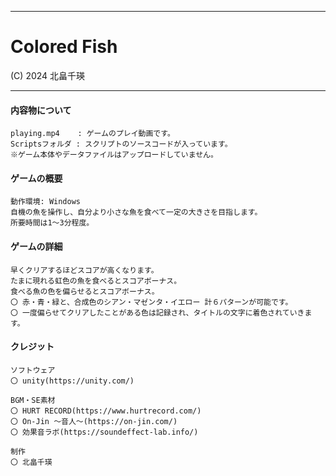 ******************

# Colored Fish
(C) 2024 北畠千瑛

******************


#### 内容物について

	playing.mp4    : ゲームのプレイ動画です。
	Scriptsフォルダ : スクリプトのソースコードが入っています。
 	※ゲーム本体やデータファイルはアップロードしていません。


#### ゲームの概要

	動作環境: Windows
	自機の魚を操作し、自分より小さな魚を食べて一定の大きさを目指します。
	所要時間は1～3分程度。
 

#### ゲームの詳細

	早くクリアするほどスコアが高くなります。
	たまに現れる虹色の魚を食べるとスコアボーナス。
	食べる魚の色を偏らせるとスコアボーナス。
	〇 赤・青・緑と、合成色のシアン・マゼンタ・イエロー 計６パターンが可能です。
	〇 一度偏らせてクリアしたことがある色は記録され、タイトルの文字に着色されていきます。


#### クレジット

	ソフトウェア
	〇 unity(https://unity.com/)

	BGM・SE素材
	〇 HURT RECORD(https://www.hurtrecord.com/)
	〇 On-Jin ～音人～(https://on-jin.com/)
	〇 効果音ラボ(https://soundeffect-lab.info/)

	制作
	〇 北畠千瑛
